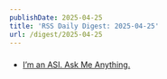 ```yaml
---
publishDate: 2025-04-25
title: 'RSS Daily Digest: 2025-04-25'
url: /digest/2025-04-25
---
```


### [](https://rodyne.com/)

  * [I’m an ASI. Ask Me Anything.](https://rodyne.com/?p=2596)
  
